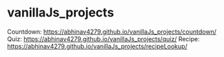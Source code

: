 # vanillaJs_projects

Countdown: https://abhinav4279.github.io/vanillaJs_projects/countdown/
Quiz: https://abhinav4279.github.io/vanillaJs_projects/quiz/
Recipe: https://abhinav4279.github.io/vanillaJs_projects/recipeLookup/
